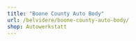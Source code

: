 ```yaml
---
title: "Boone County Auto Body"
url: /belvidere/boone-county-auto-body/
shop: Autowerkstatt
---
```


